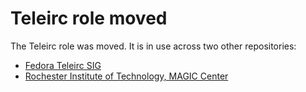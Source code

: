 Teleirc role moved
==================

The Teleirc role was moved.
It is in use across two other repositories:

* [Fedora Teleirc SIG](https://pagure.io/sig-teleirc/infrastructure/blob/master/f/roles/teleirc)
* [Rochester Institute of Technology, MAGIC Center](https://github.com/FOSSRIT/infrastructure/tree/master/roles/teleirc)

